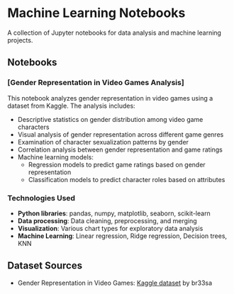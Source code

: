 # Machine Learning Notebooks

A collection of Jupyter notebooks for data analysis and machine learning projects.

## Notebooks

### [Gender Representation in Video Games Analysis]

This notebook analyzes gender representation in video games using a dataset from Kaggle. The analysis includes:

- Descriptive statistics on gender distribution among video game characters
- Visual analysis of gender representation across different game genres
- Examination of character sexualization patterns by gender
- Correlation analysis between gender representation and game ratings
- Machine learning models:
  - Regression models to predict game ratings based on gender representation
  - Classification models to predict character roles based on attributes

### Technologies Used

- **Python libraries**: pandas, numpy, matplotlib, seaborn, scikit-learn
- **Data processing**: Data cleaning, preprocessing, and merging
- **Visualization**: Various chart types for exploratory data analysis
- **Machine Learning**: Linear regression, Ridge regression, Decision trees, KNN

## Dataset Sources

- Gender Representation in Video Games: [Kaggle dataset](https://www.kaggle.com/datasets/br33sa/gender-representation-in-video-games) by br33sa
